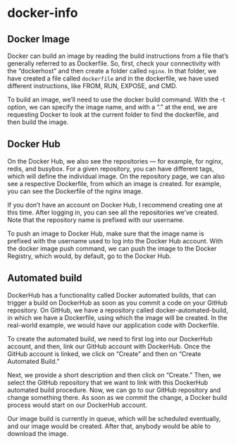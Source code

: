 # docker-info

## Docker Image

Docker can build an image by reading the build instructions from 
a file that’s generally referred to as Dockerfile. 
So, first, check your connectivity with the “dockerhost” and then create a folder called `nginx`. 
In that folder, we have created a file called `dockerfile` and in the dockerfile,
we have used different instructions, like FROM, RUN, EXPOSE, and CMD.

To build an image, we’ll need to use the docker build command. 
With the -t option, we can specify the image name,
and with a “.” at the end, we are requesting Docker to look at the current folder to find the dockerfile,
and then build the image.

## Docker Hub

On the Docker Hub, we also see the repositories — for example, for nginx, redis, and busybox.
For a given repository, you can have different tags, which will define the individual image.
On the repository page, we can also see a respective Dockerfile, from which an image is created.
for example, you can see the Dockerfile of the nginx image. 

If you don’t have an account on Docker Hub, I recommend creating one at this time.
After logging in, you can see all the repositories we’ve created.
Note that the repository name is prefixed with our username.

To push an image to Docker Hub, make sure that the image name is prefixed with the username used to log into the Docker Hub account.
With the docker image push command, we can push the image to the Docker Registry, which would, by default, go to the Docker Hub.  

## Automated build

DockerHub has a functionality called Docker automated builds, that can trigger a build on DockerHub as soon as you commit a code on your GitHub repository.
On GitHub, we have a repository called docker-automated-build, in which we have a Dockerfile, using which the image will be created. In the real-world example, we would have our application code with Dockerfile.

To create the automated build, we need to first log into our DockerHub account, and then, link our GitHub account with DockerHub. Once the GitHub account is linked, we click on “Create” and then on “Create Automated Build.”

Next, we provide a short description and then click on “Create.” Then, we select the GitHub repository that we want to link with this DockerHub automated build procedure.
Now, we can go to our GitHub repository and change something there. As soon as we commit the change, a Docker build process would start on our DockerHub account.

Our image build is currently in queue, which will be scheduled eventually, and our image would be created.
After that, anybody would be able to download the image.
